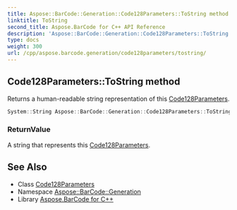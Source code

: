 ```yaml
---
title: Aspose::BarCode::Generation::Code128Parameters::ToString method
linktitle: ToString
second_title: Aspose.BarCode for C++ API Reference
description: 'Aspose::BarCode::Generation::Code128Parameters::ToString method. Returns a human-readable string representation of this Code128Parameters in C++.'
type: docs
weight: 300
url: /cpp/aspose.barcode.generation/code128parameters/tostring/
---
```

## Code128Parameters::ToString method


Returns a human-readable string representation of this [Code128Parameters](../).

```cpp
System::String Aspose::BarCode::Generation::Code128Parameters::ToString() const override
```


### ReturnValue

A string that represents this [Code128Parameters](../).

## See Also

* Class [Code128Parameters](../)
* Namespace [Aspose::BarCode::Generation](../../)
* Library [Aspose.BarCode for C++](../../../)
